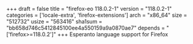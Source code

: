 +++
draft = false
title = "firefox-eo 118.0.2-1"
version = "118.0.2-1"
categories = ['locale-extra', 'firefox-extensions']
arch = "x86_64"
size = "512732"
usize = "563416"
sha1sum = "bb658d746c5412845100ee4a550159a9a0870ae7"
depends = "['firefox>=118.0.2']"
+++
Esperanto language support for Firefox